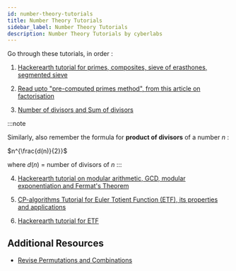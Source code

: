 ```yaml
---
id: number-theory-tutorials
title: Number Theory Tutorials
sidebar_label: Number Theory Tutorials
description: Number Theory Tutorials by cyberlabs
---
```


Go through these tutorials, in order :

1. [Hackerearth tutorial for primes, composites, sieve of erasthones, segmented sieve](https://www.hackerearth.com/practice/math/number-theory/basic-number-theory-2/tutorial/)

2. [Read upto "pre-computed primes method", from this article on factorisation](https://cp-algorithms.com/algebra/factorization.html)

3. [Number of divisors and Sum of divisors](https://cp-algorithms.com/algebra/divisors.html)

:::note

Similarly, also remember the formula for **product of divisors** of a number $n$ :

$n^{\frac{d(n)}{2}}$

where $d(n)$ = number of divisors of $n$
:::

4. [Hackerearth tutorial on modular arithmetic, GCD, modular exponentiation and Fermat's Theorem](https://www.hackerearth.com/practice/notes/number-theory-1/)

5. [CP-algorithms Tutorial for Euler Totient Function (ETF), its properties and applications](https://cp-algorithms.com/algebra/phi-function.html)

6. [Hackerearth tutorial for ETF](https://www.hackerearth.com/practice/math/number-theory/totient-function/tutorial/)

## Additional Resources

- [Revise Permutations and Combinations](https://www.topcoder.com/community/competitive-programming/tutorials/basics-of-combinatorics/)
